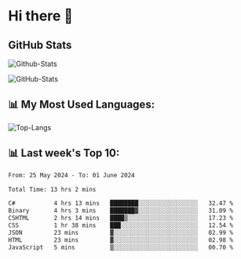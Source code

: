 # Hi there 👋

## GitHub Stats
![Github-Stats](https://github-readme-stats-sigma-five.vercel.app/api?username=ltorson&show_icons=true&theme=radical&count_private=true)

![GitHub-Stats](https://github-readme-stats.vercel.app/api/wakatime?username=LeeTorson&theme=synthwave&size_weight=0.5&count_weight=0.5&title_color=36F9F6&langs_count=10&count_private=true)

## 📊 My Most Used Languages:
![Top-Langs](https://github-readme-stats-sigma-five.vercel.app/api/top-langs/?username=LTorson&layout=compact&langs_count=10)


## 📊 Last week's Top 10:
<!--START_SECTION:waka-->

```txt
From: 25 May 2024 - To: 01 June 2024

Total Time: 13 hrs 2 mins

C#           4 hrs 13 mins   ████████░░░░░░░░░░░░░░░░░   32.47 %
Binary       4 hrs 3 mins    ███████▓░░░░░░░░░░░░░░░░░   31.09 %
CSHTML       2 hrs 14 mins   ████▒░░░░░░░░░░░░░░░░░░░░   17.23 %
CSS          1 hr 38 mins    ███░░░░░░░░░░░░░░░░░░░░░░   12.54 %
JSON         23 mins         ▓░░░░░░░░░░░░░░░░░░░░░░░░   02.99 %
HTML         23 mins         ▓░░░░░░░░░░░░░░░░░░░░░░░░   02.98 %
JavaScript   5 mins          ▒░░░░░░░░░░░░░░░░░░░░░░░░   00.70 %
```

<!--END_SECTION:waka-->
